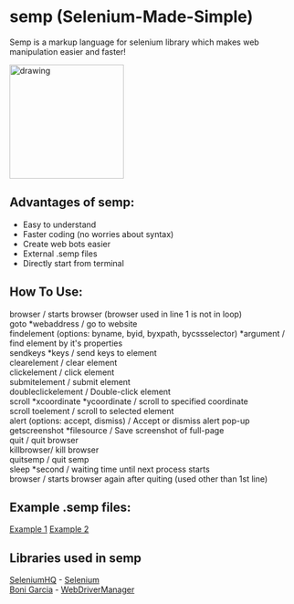 # semp (Selenium-Made-Simple)
Semp is a markup language for selenium library which makes web manipulation easier and faster!

<img src="https://user-images.githubusercontent.com/73137174/192388381-40cc3879-b6bf-4954-b153-7e2c85e6b222.png" alt="drawing" width="200"/>

## Advantages of semp:
- Easy to understand
- Faster coding (no worries about syntax)
- Create web bots easier
- External .semp files
- Directly start from terminal

## How To Use:
browser / starts browser (browser used in line 1 is not in loop) \
goto *webaddress / go to website \
findelement (options: byname, byid, byxpath, bycssselector) *argument / find element by it's properties \
sendkeys *keys / send keys to element\
clearelement / clear element \
clickelement / click element \
submitelement / submit element \
doubleclickelement / Double-click element \
scroll *xcoordinate *ycoordinate / scroll to specified coordinate \
scroll toelement / scroll to selected element \
alert (options: accept, dismiss) / Accept or dismiss alert pop-up \
getscreenshot *filesource / Save screenshot of full-page \
quit / quit browser \
killbrowser/ kill browser \
quitsemp / quit semp \
sleep *second / waiting time until next process starts \
browser / starts browser again after quiting (used other than 1st line)

## Example .semp files:
[Example 1]()
[Example 2]()

## Libraries used in semp
[SeleniumHQ](https://github.com/SeleniumHQ) - [Selenium](https://github.com/SeleniumHQ/selenium) \
[Boni Garcia](https://github.com/bonigarcia/) - [WebDriverManager](https://github.com/bonigarcia/webdrivermanager)
